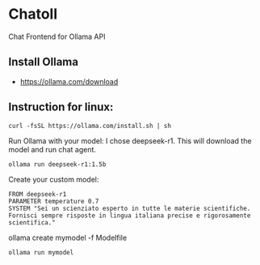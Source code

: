 # Chatoll
Chat Frontend for Ollama API

## Install Ollama
* https://ollama.com/download

## Instruction for linux:

```
curl -fsSL https://ollama.com/install.sh | sh
```

Run Ollama with your model: I chose deepseek-r1.
This will download the model and run chat agent.
```
ollama run deepseek-r1:1.5b
```

Create your custom model:
```
FROM deepseek-r1
PARAMETER temperature 0.7
SYSTEM "Sei un scienziato esperto in tutte le materie scientifiche. Fornisci sempre risposte in lingua italiana precise e rigorosamente scientifica."
```

ollama create mymodel -f Modelfile

```
ollama run mymodel
```
